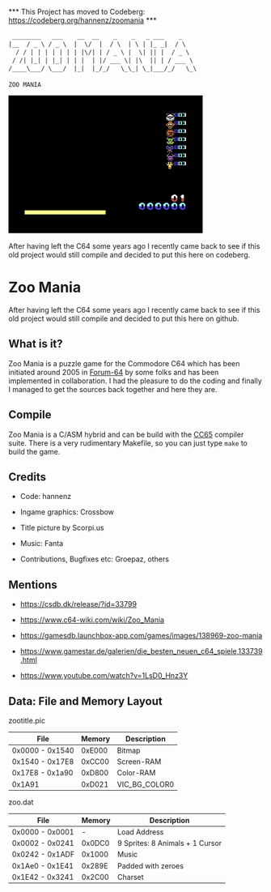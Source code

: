 *** This Project has moved to Codeberg: https://codeberg.org/hannenz/zoomania ***

```
 ________   ___    __  __    _    _   _ ___    _    
|__  / _ \ / _ \  |  \/  |  / \  | \ | |_ _|  / \   
  / / | | | | | | | |\/| | / _ \ |  \| || |  / _ \  
 / /| |_| | |_| | | |  | |/ ___ \| |\  || | / ___ \ 
/____\___/ \___/  |_|  |_/_/   \_\_| \_|___/_/   \_\
                                                    
ZOO MANIA
```

![screenplay.gif](screenplay.gif)


After having left the C64 some years ago I recently came back to see if this old project would still compile and decided to put this here on codeberg.


# Zoo Mania

After having left the C64 some years ago I recently came back to see
if this old project would still compile and decided to put this here
on github.


## What is it?

Zoo Mania is a puzzle game for the Commodore C64 which has been
initiated around 2005 in [Forum-64](http://www.forum-64.de) by some
folks and has been implemented in collaboration. I had the pleasure to
do the coding and finally I managed to get the sources back together
and here they are.


## Compile

Zoo Mania is a C/ASM hybrid and can be build with the
[CC65](http://cc65.github.io) compiler suite. There is a very
rudimentary Makefile, so you can just type `make` to build the game.


## Credits

- Code: hannenz

- Ingame graphics: Crossbow

- Title picture by Scorpi.us

- Music: Fanta

- Contributions, Bugfixes etc: Groepaz, others


## Mentions

- https://csdb.dk/release/?id=33799

- https://www.c64-wiki.com/wiki/Zoo_Mania

- https://gamesdb.launchbox-app.com/games/images/138969-zoo-mania

- https://www.gamestar.de/galerien/die_besten_neuen_c64_spiele,133739.html

- https://www.youtube.com/watch?v=1LsD0_Hnz3Y


## Data: File and Memory Layout

zootitle.pic

| File            | Memory | Description   |
| ---             | ---    | ---           |
| 0x0000 - 0x1540 | 0xE000 | Bitmap        |
| 0x1540 - 0x17E8 | 0xCC00 | Screen-RAM    |
| 0x17E8 - 0x1a90 | 0xD800 | Color-RAM     |
| 0x1A91          | 0xD021 | VIC_BG_COLOR0 |


zoo.dat

| File            | Memory | Description                     |
| ---             | ---    | ---                             |
| 0x0000 - 0x0001 | -      | Load Address                    |
| 0x0002 - 0x0241 | 0x0DC0 | 9 Sprites: 8 Animals + 1 Cursor |
| 0x0242 - 0x1ADF | 0x1000 | Music                           |
| 0x1Ae0 - 0x1E41 | 0x289E | Padded with zeroes              |
| 0x1E42 - 0x3241 | 0x2C00 | Charset                         |

